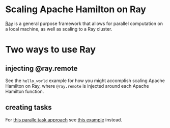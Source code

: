 # Scaling Apache Hamilton on Ray

[Ray](https://ray.io) is a general purpose framework that allows for parallel
computation on a local machine, as well as scaling to a
Ray cluster.

# Two ways to use Ray

## injecting @ray.remote
See the `hello_world` example for how you might accomplish
scaling Apache Hamilton on Ray, where `@ray.remote` is injected around
each Apache Hamilton function.

## creating tasks
For [this paralle task approach](https://hamilton.dagworks.io/en/latest/concepts/parallel-task/) see [this
example](https://github.com/apache/hamilton/tree/main/examples/LLM_Workflows/scraping_and_chunking) instead.
